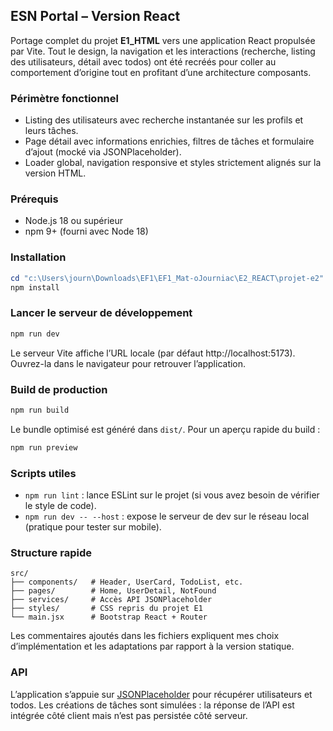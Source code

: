 ## ESN Portal – Version React

Portage complet du projet **E1_HTML** vers une application React propulsée par Vite. Tout le design, la navigation et les interactions (recherche, listing des utilisateurs, détail avec todos) ont été recréés pour coller au comportement d’origine tout en profitant d’une architecture composants.

### Périmètre fonctionnel

- Listing des utilisateurs avec recherche instantanée sur les profils et leurs tâches.
- Page détail avec informations enrichies, filtres de tâches et formulaire d’ajout (mocké via JSONPlaceholder).
- Loader global, navigation responsive et styles strictement alignés sur la version HTML.

### Prérequis

- Node.js 18 ou supérieur
- npm 9+ (fourni avec Node 18)

### Installation

```powershell
cd "c:\Users\journ\Downloads\EF1\EF1_Mat-oJourniac\E2_REACT\projet-e2"
npm install
```

### Lancer le serveur de développement

```powershell
npm run dev
```

Le serveur Vite affiche l’URL locale (par défaut http://localhost:5173). Ouvrez-la dans le navigateur pour retrouver l’application.

### Build de production

```powershell
npm run build
```

Le bundle optimisé est généré dans `dist/`. Pour un aperçu rapide du build :

```powershell
npm run preview
```

### Scripts utiles

- `npm run lint` : lance ESLint sur le projet (si vous avez besoin de vérifier le style de code).
- `npm run dev -- --host` : expose le serveur de dev sur le réseau local (pratique pour tester sur mobile).

### Structure rapide

```
src/
├── components/   # Header, UserCard, TodoList, etc.
├── pages/        # Home, UserDetail, NotFound
├── services/     # Accès API JSONPlaceholder
├── styles/       # CSS repris du projet E1
└── main.jsx      # Bootstrap React + Router
```

Les commentaires ajoutés dans les fichiers expliquent mes choix d’implémentation et les adaptations par rapport à la version statique.

### API

L’application s’appuie sur [JSONPlaceholder](https://jsonplaceholder.typicode.com) pour récupérer utilisateurs et todos. Les créations de tâches sont simulées : la réponse de l’API est intégrée côté client mais n’est pas persistée côté serveur.
